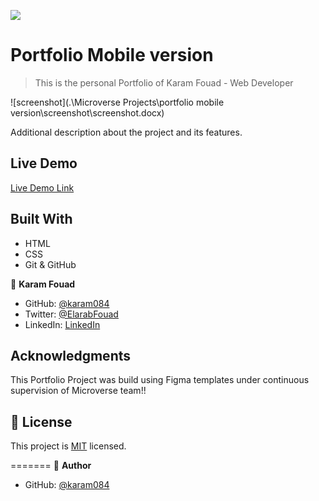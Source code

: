 ![](https://github.com/karam084/My_Portfolio_WebSite-)

# Portfolio Mobile version

> This is the personal Portfolio of Karam Fouad - Web Developer

![screenshot](.\Microverse Projects\portfolio mobile version\screenshot\screenshot.docx)

Additional description about the project and its features.

## Live Demo

[Live Demo Link](https://karam084.github.io/portfolio-mobile-version/)

## Built With

- HTML
- CSS
- Git & GitHub

👤 **Karam Fouad**

- GitHub: [@karam084](https://github.com/karam084)
- Twitter: [@ElarabFouad](https://twitter.com/ElarabFouad)
- LinkedIn: [LinkedIn](https://www.linkedin.com/in/karam-fouad-179830214/)

## Acknowledgments

This Portfolio Project was build using Figma templates under continuous supervision of Microverse team!!

## 📝 License

This project is [MIT](./MIT.md) licensed.

=======
👤 **Author**

- GitHub: [@karam084](https://github.com/karam084/portfolio-mobile-version)
